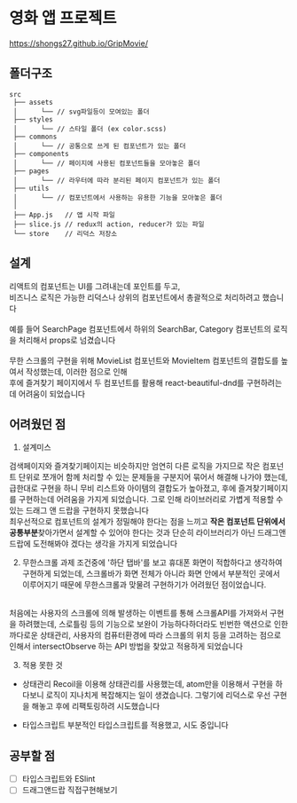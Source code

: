 # 영화 앱 프로젝트

https://shongs27.github.io/GripMovie/

## 폴더구조
```
src
 ├── assets 
 │      └── // svg파일등이 모여있는 폴더
 ├── styles 
 │      └── // 스타일 폴더 (ex color.scss)
 ├── commons 
 │      └── // 공통으로 쓰게 된 컴포넌트가 있는 폴더
 ├── components 
 │      └── // 페이지에 사용된 컴포넌트들을 모아놓은 폴더
 ├── pages 
 │      └── // 라우터에 따라 분리된 페이지 컴포넌트가 있는 폴더 
 ├── utils 
 │      └── // 컴포넌트에서 사용하는 유용한 기능을 모아놓은 폴더
 │
 ├── App.js   // 앱 시작 파일
 ├── slice.js // redux의 action, reducer가 있는 파일
 └── store    // 리덕스 저장소
```


## 설계

리액트의 컴포넌트는 UI를 그려내는데 포인트를 두고,   
비즈니스 로직은 가능한 리덕스나 상위의 컴포넌트에서 총괄적으로 처리하려고 했습니다   
<br/>
예를 들어 SearchPage 컴포넌트에서 하위의 SearchBar, Category 컴포넌트의 로직을 처리해서 props로 넘겼습니다  
<br/>
무한 스크롤의 구현을 위해 MovieList 컴포넌트와 MovieItem 컴포넌트의 결합도를 높여서 작성했는데, 이러한 점으로 인해    
후에 즐겨찾기 페이지에서 두 컴포넌트를 활용해 react-beautiful-dnd를 구현하려는데 어려움이 되었습니다  


## 어려웠던 점

1. 설계미스  

검색페이지와 즐겨찾기페이지는 비슷하지만 엄연히 다른 로직을 가지므로 작은 컴포넌트 단위로 쪼개어 함께 처리할 수 있는 문제들을 구분지어 묶어서 해결해 나가야 했는데, 급한대로 구현을 하니 무비 리스트와 아이템의 결합도가 높아졌고, 후에 즐겨찾기페이지를 구현하는데 어려움을 가지게 되었습니다. 그로 인해 라이브러리로 가볍게 적용할 수 있는 드래그 앤 드랍을 구현하지 못했습니다
<br/>
최우선적으로 컴포넌트의 설계가 정밀해야 한다는 점을 느끼고 **작은 컴포넌트 단위에서 공통부분**찾아가면서 설계할 수 있어야 한다는 것과 단순히 라이브러리가 아닌 드래그앤드랍에 도전해봐야 겠다는 생각을 가지게 되었습니다  

2. 무한스크롤
과제 조건중에 '하단 탭바'를 보고 휴대폰 화면이 적합하다고 생각하여 구현하게 되었는데, 스크롤바가 화면 전체가 아니라 화면 안에서 부분적인 곳에서 이루어지기 때문에 무한스크롤과 맞물려 구현하기가 어려웠던 점이었습니다. 
<br/>
처음에는 사용자의 스크롤에 의해 발생하는 이벤트를 통해 스크롤API를 가져와서 구현을 하려했는데, 스로틀링 등의 기능으로 보완이 가능하다하더라도 빈번한 액션으로 인한 까다로운 상태관리, 사용자의 컴퓨터환경에 따라 스크롤의 위치 등을 고려하는 점으로 인해서 intersectObserve 하는 API 방법을 찾았고 적용하게 되었습니다

3. 적용 못한 것
- 상태관리
Recoil을 이용해 상태관리를 사용했는데, atom만을 이용해서 구현을 하다보니 로직이 지나치게 복잡해지는 일이 생겼습니다. 그렇기에 리덕스로 우선 구현을 해놓고 후에 리팩토링하려 시도했습니다

- 타입스크립트
부분적인 타입스크립트를 적용했고, 시도 중입니다
   

## 공부할 점
- [ ] 타입스크립트와 ESlint
- [ ] 드래그앤드랍 직접구현해보기